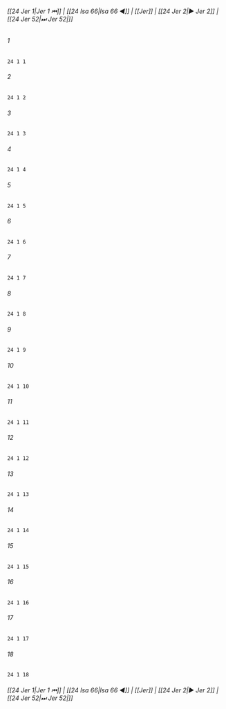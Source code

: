
###### [[24 Jer 1|Jer 1 ⏮]] | [[24 Isa 66|Isa 66 ◀]] | [[Jer]] | [[24 Jer 2|▶ Jer 2]] | [[24 Jer 52|⏭ Jer 52|]]

###### 1
``` verse
24 1 1 
```
###### 2
``` verse
24 1 2 
```
###### 3
``` verse
24 1 3 
```
###### 4
``` verse
24 1 4 
```
###### 5
``` verse
24 1 5 
```
###### 6
``` verse
24 1 6 
```
###### 7
``` verse
24 1 7 
```
###### 8
``` verse
24 1 8 
```
###### 9
``` verse
24 1 9 
```
###### 10
``` verse
24 1 10 
```
###### 11
``` verse
24 1 11 
```
###### 12
``` verse
24 1 12 
```
###### 13
``` verse
24 1 13 
```
###### 14
``` verse
24 1 14 
```
###### 15
``` verse
24 1 15 
```
###### 16
``` verse
24 1 16 
```
###### 17
``` verse
24 1 17 
```
###### 18
``` verse
24 1 18 
```

###### [[24 Jer 1|Jer 1 ⏮]] | [[24 Isa 66|Isa 66 ◀]] | [[Jer]] | [[24 Jer 2|▶ Jer 2]] | [[24 Jer 52|⏭ Jer 52|]]

